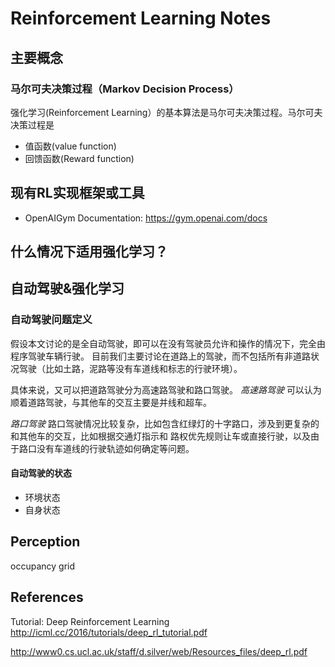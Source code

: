 # Reinforcement Learning Notes

## 主要概念

### 马尔可夫决策过程（Markov Decision Process）
强化学习(Reinforcement Learning）的基本算法是马尔可夫决策过程。马尔可夫决策过程是

* 值函数(value function)
* 回馈函数(Reward function)

## 现有RL实现框架或工具

* OpenAIGym
Documentation: https://gym.openai.com/docs




## 什么情况下适用强化学习？

## 自动驾驶&强化学习

### 自动驾驶问题定义

假设本文讨论的是全自动驾驶，即可以在没有驾驶员允许和操作的情况下，完全由程序驾驶车辆行驶。
目前我们主要讨论在道路上的驾驶，而不包括所有非道路状况驾驶（比如土路，泥路等没有车道线和标志的行驶环境）。

具体来说，又可以把道路驾驶分为高速路驾驶和路口驾驶。
*高速路驾驶*
可以认为顺着道路驾驶，与其他车的交互主要是并线和超车。

*路口驾驶*
路口驾驶情况比较复杂，比如包含红绿灯的十字路口，涉及到更复杂的和其他车的交互，比如根据交通灯指示和
路权优先规则让车或直接行驶，以及由于路口没有车道线的行驶轨迹如何确定等问题。



#### 自动驾驶的状态

* 环境状态
* 自身状态

## Perception
occupancy grid

## References
Tutorial: Deep Reinforcement Learning
http://icml.cc/2016/tutorials/deep_rl_tutorial.pdf

http://www0.cs.ucl.ac.uk/staff/d.silver/web/Resources_files/deep_rl.pdf
